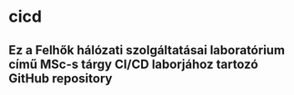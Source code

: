 # cicd

## Ez a Felhők hálózati szolgáltatásai laboratórium című MSc-s tárgy CI/CD laborjához tartozó GitHub repository